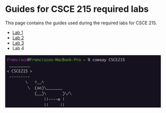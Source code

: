 # Guides for CSCE 215 required labs

This page contains the guides used during the required labs for CSCE 215.

- [Lab 1](./lab1/README.md)
- [Lab 2](./lab2/README.md)
- [Lab 3](./lab3/README.md)
- Lab 4

![](./figures/hello.png)
